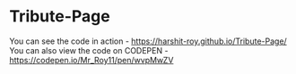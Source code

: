 # Tribute-Page
You can see the code in action - https://harshit-roy.github.io/Tribute-Page/
You can also view the code on CODEPEN - https://codepen.io/Mr_Roy11/pen/wvpMwZV
